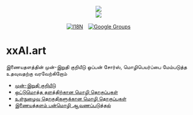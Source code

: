 <p align="center"><a href="https://xxai.art"><img src="https://cdn.jsdelivr.net/gh/xxai-art/doc/logo.svg"/></a><br/><a href="https://xxai.art"><img src="https://cdn.jsdelivr.net/gh/xxai-art/doc/xxai.svg"/></a></p><p align="center"><a href="https://github.com/xxai-art/doc#readme"><img alt="I18N" src="https://cdn.jsdelivr.net/gh/wactax/img/t.svg"/></a>　<a href="https://groups.google.com/u/0/g/xxai-art"><img alt="Google Groups" src="https://cdn.jsdelivr.net/gh/wactax/img/g-groups.svg"/></a></p>

# xxAI.art

இணையதளத்தின் முன்-இறுதி குறியீடு ஓப்பன் சோர்ஸ், மொழிபெயர்ப்பை மேம்படுத்த உதவுவதற்கு வரவேற்கிறோம்

* [முன்-இறுதி குறியீடு](https://github.com/xxai-art/web)
* [ஒட்டுமொத்த தளத்திற்கான மொழி தொகுப்புகள்](https://github.com/xxai-art/web/tree/main/i18n)
* [உள்நுழைவு தொகுதிகளுக்கான மொழி தொகுப்புகள்](https://github.com/wacpkg/user/tree/main/ui.i18n)
* [இணையத்தளம் பன்மொழி ஆவணப்படுத்தல்](https://github.com/xxai-doc)
